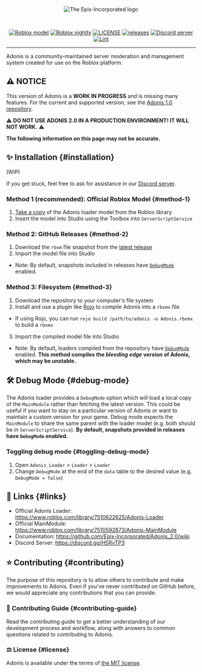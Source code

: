 <div align="center">

![The Epix-Incorporated logo](https://images-ext-2.discordapp.net/external/aIBRjVfZJAGn2awfso3GY3kadhMQlVupqLEwnKGD3OE/https/repository-images.githubusercontent.com/55325103/2bed6800-bfef-11eb-835b-99b981918623?width=300&height=260)

<div>&nbsp;</div>

[![Roblox model](https://img.shields.io/static/v1?label=roblox&message=model&color=blue&logo=roblox&logoColor=white)](https://www.roblox.com/library/7510622625/ "The offical Adonis admin model.")
[![Roblox nightly](https://img.shields.io/badge/roblox-nightly-blueviolet?logo=roblox)](https://www.roblox.com/library/8612978896/ "The beta testing source code modulescript.")
[![LICENSE](https://img.shields.io/github/license/Epix-Incorporated/Adonis_2.0)](https://github.com/Epix-Incorporated/Adonis_2.0/blob/master/LICENSE "The legal LICENSE governing the usage of the admin system.")
[![releases](https://img.shields.io/github/v/release/Epix-Incorporated/Adonis_2.0?label=version)](https://github.com/Epix-Incorporated/Adonis_2.0/releases "Downloadable versions of the admin system.")
[![Discord server](https://img.shields.io/discord/81902207070380032?label=discord&logo=discord&logoColor=white)](https://dvr.cx/discord "A Discord server where people can discuss Adonis related stuff and talk.")
[![Lint](https://github.com/Epix-Incorporated/Adonis_2.0/workflows/lint/badge.svg)](https://github.com/Epix-Incorporated/Adonis_2.0/actions/workflows/lint.yml "Allows to check if the code of the admin system is valid without errors.")

</div>

---

Adonis is a community-maintained server moderation and management system created for use on the Roblox platform.

## ⚠️ NOTICE
This version of Adonis is a **WORK IN PROGRESS** and is missing many features. For the current and supported version, see the [Adonis 1.0 repository](https://github.com/Epix-Incorporated/Adonis).

⚠️ **DO NOT USE ADONIS 2.0 IN A PRODUCTION ENVIRONMENT! IT WILL NOT WORK.** ⚠️

**The following information on this page may not be accurate.**

## ✨ Installation {#installation}
(WIP)

If you get stuck, feel free to ask for assistance in our [Discord server](https://discord.gg/H5RvTP3).

### Method 1 (recommended): Official Roblox Model {#method-1}
1. [Take a copy](https://www.roblox.com/library/7510622625/) of the Adonis loader model from the Roblox library
2. Insert the model into Studio using the Toolbox into `ServerScriptService`

### Method 2: GitHub Releases {#method-2}
1. Download the `rbxm` file snapshot from the [latest release](https://github.com/Epix-Incorporated/Adonis_2.0/releases/latest)
2. Import the model file into Studio
  * Note: By default, snapshots included in releases have [`DebugMode`](#debug-mode) enabled.

### Method 3: Filesystem {#method-3}
1. Download the repository to your computer's file system
2. Install and use a plugin like [Rojo](https://rojo.space/) to compile Adonis into a `rbxmx` file
  * If using Rojo, you can run `rojo build /path/to/adonis -o Adonis.rbxmx` to build a `rbxmx`
3. Import the compiled model file into Studio
  * Note: By default, loaders compiled from the repository have [`DebugMode`](#debug-mode) enabled. **This method compiles the _bleeding edge_ version of Adonis, which may be unstable.**

## 🛠️ Debug Mode {#debug-mode}
The Adonis loader provides a `DebugMode` option which will load a local copy of the `MainModule` rather than fetching the latest version. This could be useful if you want to stay on a particular version of Adonis or want to maintain a custom version for your game. Debug mode expects the `MainModule` to share the same parent with the loader model (e.g. both should be in `ServerScriptService`). **By default, snapshots provided in  releases have `DebugMode` enabled.**

### Toggling debug mode {#toggling-debug-mode}
1. Open `Adonis_Loader` > `Loader` > `Loader`
2. Change `DebugMode` at the end of the `data` table to the desired value (e.g. `DebugMode = false`)

## 🔗 Links {#links}
* Official Adonis Loader: <https://www.roblox.com/library/7510622625/Adonis-Loader>
* Official MainModule: <https://www.roblox.com/library/7510592873/Adonis-MainModule>
* Documentation: <https://github.com/Epix-Incorporated/Adonis_2.0/wiki>
* Discord Server: <https://discord.gg/H5RvTP3>

## ⭐ Contributing {#contributing}
The purpose of this repository is to allow others to contribute and make improvements to Adonis. Even if you've never contributed on GitHub before, we would appreciate any contributions that you can provide.

### 📜 Contributing Guide {#contributing-guide}
Read the contributing guide to get a better understanding of our development process and workflow, along with answers to common questions related to contributing to Adonis.

### ⚖️ License {#license}
Adonis is available under the terms of [the MIT license](https://github.com/Epix-Incorporated/Adonis_2.0/blob/master/LICENSE).
